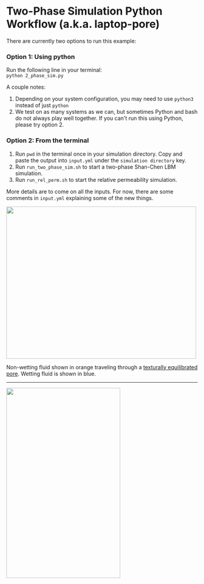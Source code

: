 # Two-Phase Simulation Python Workflow (a.k.a. laptop-pore)
There are currently two options to run this example:

### Option 1: Using python
Run the following line in your terminal:\
```python 2_phase_sim.py```

A couple notes:
  1) Depending on your system configuration, you may need to use ```python3``` instead of just ```python```
  2) We test on as many systems as we can, but sometimes Python and bash do not always play well together. If you can't run this using Python, please try option 2.

### Option 2: From the terminal
  1) Run ```pwd``` in the terminal once in your simulation directory. Copy and paste the output into ```input.yml``` under the ```simulation directory``` key. 
  2) Run ```run_two_phase_sim.sh``` to start a two-phase Shan-Chen LBM simulation.
  3) Run ```run_rel_perm.sh``` to start the relative permeability simulation.

More details are to come on all the inputs. For now, there are some comments in ```input.yml``` explaining some of the new things.

<img src=./lbm_animation.gif width="500" height="400">

Non-wetting fluid shown in orange traveling through a [texturally equilibrated pore](https://www.digitalrocksportal.org/projects/65). Wetting fluid is shown in blue.

----------------------------------------------------------------------------

<img src=./pc_and_relperm_curve.png width="300" height="500">
